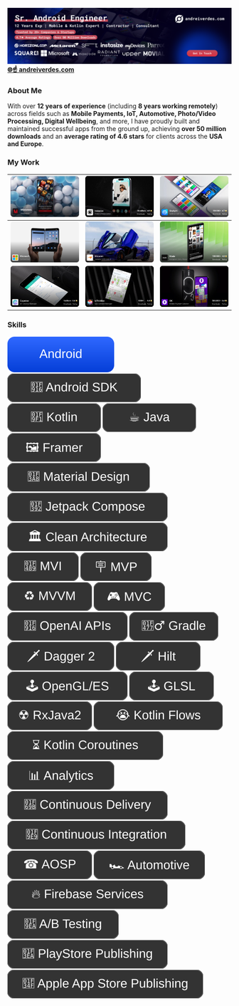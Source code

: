 <!--
**andreiverdes/andreiverdes** is a ✨ _special_ ✨ repository because its `README.md` (this file) appears on your GitHub profile.

Here are some ideas to get you started:

- 🔭 I’m currently working on ...
- 🌱 I’m currently learning ...
- 👯 I’m looking to collaborate on ...
- 🤔 I’m looking for help with ...
- 💬 Ask me about ...
- 📫 How to reach me: ...
- 😄 Pronouns: ...
- ⚡ Fun fact: ...


**🌍 Location:** Romania  
**🕒 Time Zone Compatibility:** 4 hrs overlap (PST or EST)  
**💼 Experience:** 13 years  

[**🌐 andreiverdes.com**](https://andreiverdes.com)

---
-->
[![andreiverdes.com](./art/banner.png)](https://andreiverdes.com)
[**🌐☝️ andreiverdes.com**](https://andreiverdes.com)

### About Me

With over **12 years of experience** (including **8 years working remotely**) across fields such as **Mobile Payments, IoT, Automotive, Photo/Video Processing, Digital Wellbeing**, and more, I have proudly built and maintained successful apps from the ground up, achieving **over 50 million downloads** and an **average rating of 4.6 stars** for clients across the **USA and Europe**.

[moovees-img]: ./art/projects/moovees.webp
[moovees-link]: https://andreiverdes.com/projects/moovees
[instasize-img]: ./art/projects/instasize.webp
[instasize-link]: https://andreiverdes.com/projects/instasize-media-editor
[skylight-img]: ./art/projects/skylight.webp
[skylight-link]: https://andreiverdes.com/projects/skylight-spiritual-self-care
[microsoft-img]: ./art/projects/microsoft.webp
[microsoft-link]: https://andreiverdes.com/projects/microsoft-surface-duo
[mclaren-img]: ./art/projects/mclaren.webp
[mclaren-link]: https://andreiverdes.com/projects/mclaren-variable-drift-control
[made-img]: ./art/projects/made.webp
[made-link]: https://andreiverdes.com/projects/made-story-editor
[cayenne-img]: ./art/projects/cayenne.webp
[cayenne-link]: https://andreiverdes.com/projects/cayenne-iot-devices-manager
[iotinabox-img]: ./art/projects/iotinabox.webp
[iotinabox-link]: https://andreiverdes.com/projects/iotinabox-b2b-sensors-manager
[ok-img]: ./art/projects/ok.webp
[ok-link]: https://andreiverdes.com/projects/ok-digital-wallet

### My Work
|   [![Skylight][moovees-img]][moovees-link]   | [![Skylight][instasize-img]][instasize-link] | [![Skylight][skylight-img]][skylight-link] |
|----------------------------------------------|----------------------------------------------|--------------------------------------------|
| [![Skylight][microsoft-img]][microsoft-link] |   [![Skylight][mclaren-img]][mclaren-link]   |     [![Skylight][made-img]][made-link]     |
|   [![Skylight][cayenne-img]][cayenne-link]   | [![Skylight][iotinabox-img]][iotinabox-link] |       [![Skylight][ok-img]][ok-link]       |


### Skills

![Android](./skills/android.svg)
![Android SDK](./skills/android-sdk.svg)
![Kotlin](./skills/kotlin.svg)
![Java](./skills/java.svg)
![Framer](./skills/framer.svg)
![Material Design](./skills/material-design.svg)
![Jetpack Compose](./skills/jetpack-compose.svg)
![Clean Architecture](./skills/clean-architecture.svg)
![MVI](./skills/mvi.svg)
![MVP](./skills/mvp.svg)
![MVVM](./skills/mvvm.svg)
![MVC](./skills/mvc.svg)
![Open AI APIs](./skills/open-ai-apis.svg)
![Gradle](./skills/gradle.svg)
![Dagger2](./skills/dagger2.svg)
![Hilt](./skills/hilt.svg)
![OpenGL/ES](./skills/opengl-es.svg)
![GLSL](./skills/glsl.svg)
![RxJava](./skills/rxjava.svg)
![Kotlin Flows](./skills/kotlin-flows.svg)
![Kotlin Coroutines](./skills/kotlin-coroutines.svg)
![Analytics](./skills/analytics.svg)
![Continuous Delivery](./skills/continuous-delivery.svg)
![Continuous Integration](./skills/continuous-integration.svg)
![AOSP](./skills/aosp.svg)
![Automotive](./skills/automotive.svg)
![Firebase Services](./skills/firebase-services.svg)
![A/B Testing](./skills/ab-testing.svg)
![PlayStore](./skills/playstore.svg)
![App Store](./skills/appstore.svg)
